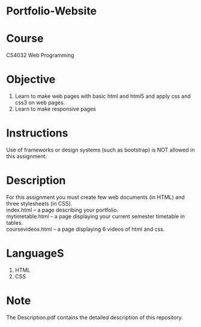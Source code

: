 # Portfolio-Website
# Course
CS4032 Web Programming
# Objective
1. Learn to make web pages with basic html and html5 and apply css and css3 on web pages. <br />
2. Learn to make responsive pages <br />
# Instructions
Use of frameworks or design systems (such as bootstrap) is NOT allowed in this assignment. <br />
# Description
For this assignment you must create few web documents (in HTML) and three stylesheets (in CSS). <br />
index.html – a page describing your portfolio. <br />
mytimetable.html – a page displaying your current semester timetable in tables. <br />
coursevideos.html – a page displaying 6 videos of html and css. <br />
# LanguageS
1. HTML <br />
2. CSS <br />
# Note
The Description.pdf  contains the detailed description of this repository. <br />
